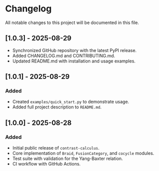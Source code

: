 # Changelog

All notable changes to this project will be documented in this file.

## [1.0.3] - 2025-08-29
- Synchronized GitHub repository with the latest PyPI release.
- Added CHANGELOG.md and CONTRIBUTING.md.
- Updated README.md with installation and usage examples.

## [1.0.1] - 2025-08-29
### Added
- Created `examples/quick_start.py` to demonstrate usage.
- Added full project description to `README.md`.

## [1.0.0] - 2025-08-28
### Added
- Initial public release of `contrast-calculus`.
- Core implementation of `Braid`, `FusionCategory`, and `cocycle` modules.
- Test suite with validation for the Yang-Baxter relation.
- CI workflow with GitHub Actions.
